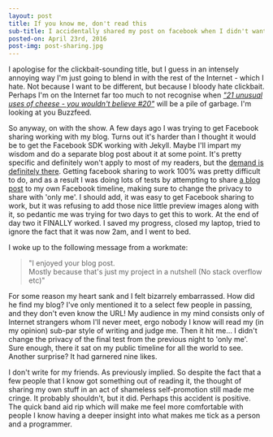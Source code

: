 ```yaml
---
layout: post
title: If you know me, don't read this
sub-title: I accidentally shared my post on facebook when I didn't want anybody to know I had a blog
posted-on: April 23rd, 2016
post-img: post-sharing.jpg
---
```

I apologise for the clickbait-sounding title, but I guess in an intensely annoying way I'm just going to blend in with the rest of the Internet - which I hate. Not because I want to be different, but because I bloody hate clickbait. Perhaps I'm on the Internet far too much to not recognise when <a href="#/" data-toggle="popover" data-placement="top" data-trigger="focus" data-content="Good lord, stop clicking these links!">_"21 unusual uses of cheese - you wouldn't believe #20"_</a> will be a pile of garbage. I'm looking at you Buzzfeed. 

So anyway, on with the show. A few days ago I was trying to get Facebook sharing working with my blog. Turns out it's harder than I thought it would be to get the Facebook SDK working with Jekyll. Maybe I'll impart my wisdom and do a separate blog post about it at some point. It's pretty specific and definitely won't apply to most of my readers, but the [demand is definitely there](https://www.google.co.uk/webhp?sourceid=chrome-instant&ion=1&espv=2&ie=UTF-8#safe=off&q=facebook+sharing+not+working+with+jekyll). Getting facebook sharing to work 100% was pretty difficult to do, and as a result I was doing lots of tests by attempting to share [a blog post](smittey.co.uk/your-search-returned-no-matches) to my own Facebook timeline, making sure to change the privacy to share with 'only me'. I should add, it was easy to get Facebook sharing to work, but it was refusing to add those nice little preview images along with it, so pedantic me was trying for two days to get this to work. At the end of day two it FINALLY worked. I saved my progress, closed my laptop, tried to ignore the fact that it was now 2am, and I went to bed. 

I woke up to the following message from a workmate:

>"I enjoyed your blog post. <br/>
>Mostly because that's just my project in a nutshell (No stack overflow etc)"

For some reason my heart sank and I felt bizarrely embarrassed. How did he find my blog? I've only mentioned it to a select few people in passing, and they don't even know the URL! My audience in my mind consists only of Internet strangers whom I'll never meet, ergo nobody I know will read my (in my opinion) sub-par style of writing and judge me. Then it hit me... I didn't change the privacy of the final test from the previous night to 'only me'. Sure enough, there it sat on my public timeline for all the world to see. Another surprise? It had garnered nine likes.

I don't write for my friends. As previously implied. So despite the fact that a few people that I know got something out of reading it, the thought of sharing my own stuff in an act of shameless self-promotion still made me cringe. It probably shouldn't, but it did. Perhaps this accident is positive. The quick band aid rip which will make me feel more comfortable with people I know having a deeper insight into what makes me tick as a person and a programmer.